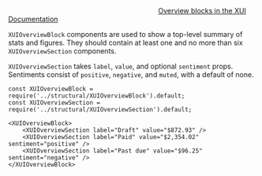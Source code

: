 
<div class="xui-margin-vertical">
	<svg focusable="false" class="xui-icon xui-icon-inline xui-blobicon xui-blobicon-large xui-icon-color-blue">
		<use xlink:href="#xui-icon-bookmark" role="presentation"/>
	</svg>
	<a href="../section-compounds-displayingdata-overviewblock.html">Overview blocks in the XUI Documentation</a>
</div>

`XUIOverviewBlock` components are used to show a top-level summary of stats and figures. They should contain at least one and no more than six `XUIOverviewSection` components.

`XUIOverviewSection` takes `label`, `value`, and optional `sentiment` props. Sentiments consist of `positive`, `negative`, and `muted`, with a default of none.

```
const XUIOverviewBlock = require('../structural/XUIOverviewBlock').default;
const XUIOverviewSection = require('../structural/XUIOverviewSection').default;

<XUIOverviewBlock>
	<XUIOverviewSection label="Draft" value="$872.93" />
	<XUIOverviewSection label="Paid" value="$2,354.02" sentiment="positive" />
	<XUIOverviewSection label="Past due" value="$96.25" sentiment="negative" />
</XUIOverviewBlock>
```
